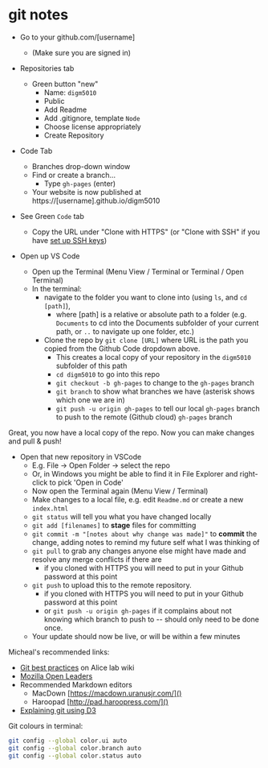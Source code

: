 # git notes

- Go to your github.com/[username] 
  - (Make sure you are signed in)
- Repositories tab
  - Green button "new"
    - Name: `digm5010`
    - Public
    - Add Readme
    - Add .gitignore, template `Node`
    - Choose license appropriately
    - Create Repository
- Code Tab
  - Branches drop-down window
  - Find or create a branch...
    - Type `gh-pages` (enter)
  - Your website is now published at https://[username].github.io/digm5010

- See Green `Code` tab
  - Copy the URL under "Clone with HTTPS" (or "Clone with SSH" if you have [set up SSH keys](https://docs.github.com/en/github/authenticating-to-github/adding-a-new-ssh-key-to-your-github-account))
  
- Open up VS Code
  - Open up the Terminal (Menu View / Terminal or Terminal / Open Terminal)
  - In the terminal:
    - navigate to the folder you want to clone into (using `ls`, and `cd [path]`), 
      - where [path] is a relative or absolute path to a folder (e.g. `Documents` to cd into the Documents subfolder of your current path, or `..` to navigate up one folder, etc.)
    - Clone the repo by `git clone [URL]` where URL is the path you copied from the Github Code dropdown above.
      - This creates a local copy of your repository in the `digm5010` subfolder of this path
      - `cd digm5010` to go into this repo
      - `git checkout -b gh-pages` to change to the `gh-pages` branch
      - `git branch` to show what branches we have (asterisk shows which one we are in)
      - `git push -u origin gh-pages` to tell our local `gh-pages` branch to push to the remote (Github cloud) `gh-pages` branch

Great, you now have a local copy of the repo. Now you can make changes and pull & push!

- Open that new repository in VSCode
  - E.g. File -> Open Folder -> select the repo
  - Or, in Windows you might be able to find it in File Explorer and right-click to pick 'Open in Code'
  - Now open the Terminal again (Menu View / Terminal)
  - Make changes to a local file, e.g. edit `Readme.md` or create a new `index.html`
  - `git status` will tell you what you have changed locally
  - `git add [filenames]` to **stage** files for committing
  - `git commit -m "[notes about why change was made]"` to **commit** the change, adding notes to remind my future self what I was thinking of
  - `git pull` to grab any changes anyone else might have made and resolve any merge conflicts if there are
    - if you cloned with HTTPS you will need to put in your Github password at this point
  - `git push` to upload this to the remote repository.
    - if you cloned with HTTPS you will need to put in your Github password at this point
    - or `git push -u origin gh-pages` if it complains about not knowing which branch to push to -- should only need to be done once.
  - Your update should now be live, or will be within a few minutes


Micheal's recommended links:

- [Git best practices](https://github.com/worldmaking/worldmaking.github.io/wiki/Git-Best-Practices) on Alice lab wiki
- [Mozilla Open Leaders](https://foundation.mozilla.org/en/initiatives/mozilla-open-leaders/)
- Recommended Markdown editors
  - MacDown [https://macdown.uranusjr.com/]()
  - Haroopad [http://pad.haroopress.com/]()
- [Explaining git using D3](https://onlywei.github.io/explain-git-with-d3/)

Git colours in terminal:

```sh
git config --global color.ui auto
git config --global color.branch auto
git config --global color.status auto
```

